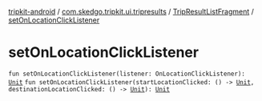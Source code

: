 [tripkit-android](../../index.md) / [com.skedgo.tripkit.ui.tripresults](../index.md) / [TripResultListFragment](index.md) / [setOnLocationClickListener](./set-on-location-click-listener.md)

# setOnLocationClickListener

`fun setOnLocationClickListener(listener: OnLocationClickListener): `[`Unit`](https://kotlinlang.org/api/latest/jvm/stdlib/kotlin/-unit/index.html)
`fun setOnLocationClickListener(startLocationClicked: () -> `[`Unit`](https://kotlinlang.org/api/latest/jvm/stdlib/kotlin/-unit/index.html)`, destinationLocationClicked: () -> `[`Unit`](https://kotlinlang.org/api/latest/jvm/stdlib/kotlin/-unit/index.html)`): `[`Unit`](https://kotlinlang.org/api/latest/jvm/stdlib/kotlin/-unit/index.html)
